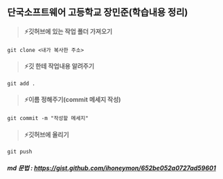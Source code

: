## 단국소프트웨어 고등학교 장민준(학습내용 정리)

> #### ⚡️깃허브에 있는 작업 폴더 가져오기

```
git clone <내가 복사한 주소>
```

> #### ⚡️깃 한테 작업내용 알려주기

```
git add .
```

> #### ⚡️이름 정해주기(commit 메세지 작성)

```
git commit -m "작성할 메세지"
```

> #### ⚡️깃허브에 올리기

```
git push
```

##### md 문법 : https://gist.github.com/ihoneymon/652be052a0727ad59601
